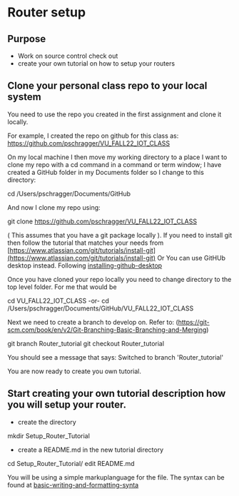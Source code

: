 # Router setup


## Purpose

 - Work on source control check out
 - create your own tutorial on how to setup your routers


##  Clone your personal class repo to your local system

You need to use the repo you created in the first assignment and clone it locally.

For example, I created the repo on github for this class as:
https://github.com/pschragger/VU_FALL22_IOT_CLASS

On my local machine I then move my working directory to a place I want to clone my repo with a cd command in a command or term window;
I have created a GitHub folder in my Documents folder so I change to this directory:

 cd /Users/pschragger/Documents/GitHub

And now I clone my repo using:

git clone https://github.com/pschragger/VU_FALL22_IOT_CLASS

( This assumes that you have a git package locally ). If you need to install git then follow the tutorial that matches your needs from [https://www.atlassian.com/git/tutorials/install-git](https://www.atlassian.com/git/tutorials/install-git)
Or You can use GitHUb desktop instead. Following
[installing-github-desktop](https://docs.github.com/en/desktop/installing-and-configuring-github-desktop/installing-and-authenticating-to-github-desktop/installing-github-desktop)

Once you have cloned your repo locally you need to change directory to the top level folder.  For me that would be

cd VU_FALL22_IOT_CLASS
-or-
cd /Users/pschragger/Documents/GitHub/VU_FALL22_IOT_CLASS

Next we need to create a branch to develop on.  Refer to: 
(https://git-scm.com/book/en/v2/Git-Branching-Basic-Branching-and-Merging)

git branch Router_tutorial 
git checkout Router_tutorial

You should see a message that says: Switched to branch 'Router_tutorial'

You are now ready to create you own tutorial.

##  Start creating your own tutorial description how you will setup your router.


- create the directory

mkdir Setup_Router_Tutorial

- create a README.md in the new tutorial directory

cd Setup_Router_Tutorial/
edit README.md


You will be using a simple markuplanguage for the file.  The syntax can be found at 
[basic-writing-and-formatting-synta](https://docs.github.com/en/get-started/writing-on-github/getting-started-with-writing-and-formatting-on-github/basic-writing-and-formatting-syntax)
